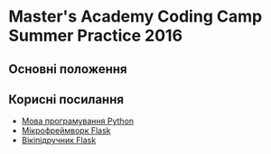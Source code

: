# Master's Academy Coding Camp Summer Practice 2016

## Основні положення


## Корисні посилання

* [Мова програмування Python](https://www.python.org)
* [Мікрофреймворк Flask](http://flask.pocoo.org/)
* [Вікіпідручник Flask](https://ru.wikibooks.org/wiki/Flask)
